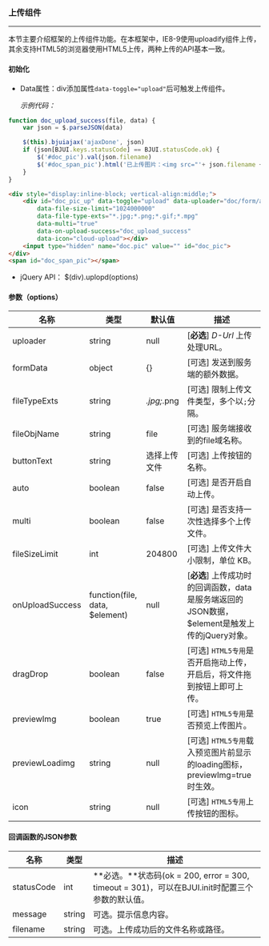 ### 上传组件
***
本节主要介绍框架的上传组件功能。在本框架中，IE8-9使用uploadify组件上传，其余支持HTML5的浏览器使用HTML5上传，两种上传的API基本一致。
#### 初始化
* Data属性：div添加属性`data-toggle="upload"`后可触发上传组件。

  *示例代码：*
```javascript
function doc_upload_success(file, data) {
    var json = $.parseJSON(data)

    $(this).bjuiajax('ajaxDone', json)
    if (json[BJUI.keys.statusCode] == BJUI.statusCode.ok) {
        $('#doc_pic').val(json.filename)
        $('#doc_span_pic').html('已上传图片：<img src="'+ json.filename +'" width="100">')
    }
}
```
```html
<div style="display:inline-block; vertical-align:middle;">
    <div id="doc_pic_up" data-toggle="upload" data-uploader="doc/form/ajaxPic.html" 
        data-file-size-limit="1024000000"
        data-file-type-exts="*.jpg;*.png;*.gif;*.mpg"
        data-multi="true"
        data-on-upload-success="doc_upload_success"
        data-icon="cloud-upload"></div>
    <input type="hidden" name="doc.pic" value="" id="doc_pic">
</div>
<span id="doc_span_pic"></span>
```
* jQuery API：
      $(div).uplopd(options)
#### 参数（options）

| 名称 | 类型 | 默认值 | 描述 |
| -- | -- | -- | -- |
| uploader | string | null | [**必选**] <span class="badge"><i>D-Url</i></span> 上传处理URL。 |
| formData | object | {} | [可选] 发送到服务端的额外数据。 |
| fileTypeExts | string | *.jpg;*.png | [可选] 限制上传文件类型，多个以`;`分隔。 |
| fileObjName | string | file | [可选] 服务端接收到的file域名称。 |
| buttonText | string | 选择上传文件 | [可选] 上传按钮的名称。 |
| auto | boolean | false | [可选] 是否开启自动上传。 |
| multi | boolean | false | [可选] 是否支持一次性选择多个上传文件。 |
| fileSizeLimit | int | 204800 | [可选] 上传文件大小限制，单位 KB。 |
| onUploadSuccess | function(file, data, $element) | null | [**必选**] 上传成功时的回调函数，data是服务端返回的JSON数据，$element是触发上传的jQuery对象。 |
| dragDrop | boolean | false | [可选] `HTML5专用`是否开启拖动上传，开启后，将文件拖到按钮上即可上传。 |
| previewImg | boolean | true | [可选] `HTML5专用`是否预览上传图片。 |
| previewLoadimg | string | null | [可选] `HTML5专用`载入预览图片前显示的loading图标，previewImg=true时生效。 |
| icon | string | null | [可选] `HTML5专用`上传按钮的图标。 |
#### 回调函数的JSON参数

| 名称 | 类型 | 描述 |
| -- | -- | -- |
| statusCode | int | **必选。**状态码(ok = 200, error = 300, timeout = 301)，可以在BJUI.init时配置三个参数的默认值。 |
| message | string | 可选。提示信息内容。 |
| filename | string | 可选。上传成功后的文件名称或路径。 |